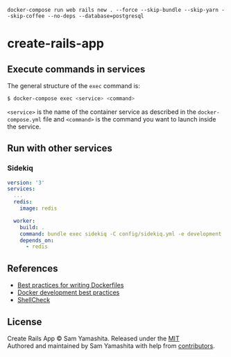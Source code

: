 ```
docker-compose run web rails new . --force --skip-bundle --skip-yarn --skip-coffee --no-deps --database=postgresql
```


# create-rails-app

## Execute commands in services

The general structure of the `exec` command is:

```bash
$ docker-compose exec <service> <command>
```

`<service>` is the name of the container service as described in the `docker-compose.yml` file and `<command>` is the command you want to launch inside the service.

## Run with other services

### Sidekiq

```yaml
version: '3'
services:
  ...
  redis:
    image: redis

  worker:
    build: .
    command: bundle exec sidekiq -C config/sidekiq.yml -e development
    depends_on:
      - redis
```

## References

- [Best practices for writing Dockerfiles](https://docs.docker.com/develop/develop-images/dockerfile_best-practices/)
- [Docker development best practices](https://docs.docker.com/develop/dev-best-practices/)
- [ShellCheck](https://www.shellcheck.net/)

## License

Create Rails App © Sam Yamashita. Released under the [MIT](LICENSE)<br/>
Authored and maintained by Sam Yamashita with help from [contributors](https://github.com/sotayamashita/create-rails-app/contributors).
